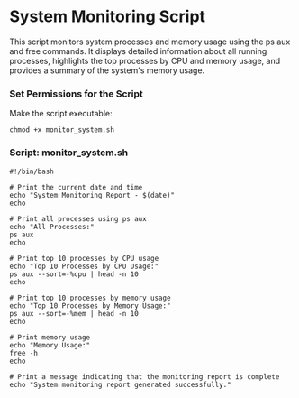 # System Monitoring Script
This script monitors system processes and memory usage using the ps aux and free commands. It displays detailed information about all running processes, highlights the top processes by CPU and memory usage, and provides a summary of the system's memory usage.

### Set Permissions for the Script
Make the script executable:
```
chmod +x monitor_system.sh
```

### Script: monitor_system.sh
```
#!/bin/bash

# Print the current date and time
echo "System Monitoring Report - $(date)"
echo

# Print all processes using ps aux
echo "All Processes:"
ps aux
echo

# Print top 10 processes by CPU usage
echo "Top 10 Processes by CPU Usage:"
ps aux --sort=-%cpu | head -n 10
echo

# Print top 10 processes by memory usage
echo "Top 10 Processes by Memory Usage:"
ps aux --sort=-%mem | head -n 10
echo

# Print memory usage
echo "Memory Usage:"
free -h
echo

# Print a message indicating that the monitoring report is complete
echo "System monitoring report generated successfully."
```
